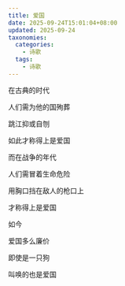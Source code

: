 ```yaml
---
title: 爱国
date: 2025-09-24T15:01:04+08:00
updated: 2025-09-24
taxonomies:
  categories:
    - 诗歌
  tags:
    - 诗歌
---
```



在古典的时代

人们需为他的国殉葬

跳江抑或自刎

如此才称得上是爱国

而在战争的年代

人们需冒着生命危险

用胸口挡在敌人的枪口上

才称得上是爱国

如今

爱国多么廉价

即使是一只狗

叫唤的也是爱国

<!-- more -->
